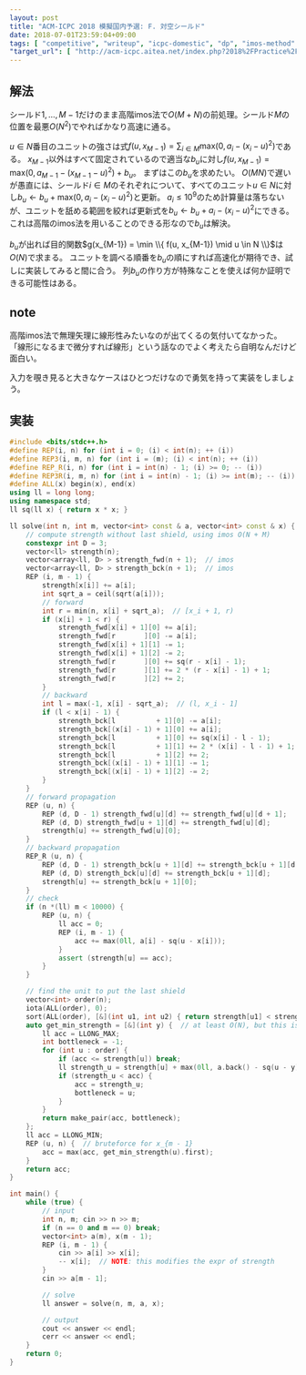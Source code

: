 ```yaml
---
layout: post
title: "ACM-ICPC 2018 模擬国内予選: F. 対空シールド"
date: 2018-07-01T23:59:04+09:00
tags: [ "competitive", "writeup", "icpc-domestic", "dp", "imos-method" ]
"target_url": [ "http://acm-icpc.aitea.net/index.php?2018%2FPractice%2F%E6%A8%A1%E6%93%AC%E5%9B%BD%E5%86%85%E4%BA%88%E9%81%B8%2F%E5%95%8F%E9%A1%8C%E6%96%87%E3%81%A8%E3%83%87%E3%83%BC%E3%82%BF%E3%82%BB%E3%83%83%E3%83%88" ]
---
```


## 解法

シールド$1, \dots, M - 1$だけのまま高階imos法で$O(M + N)$の前処理。シールド$M$の位置を最悪$O(N^2)$でやればかなり高速に通る。

$u \in N$番目のユニットの強さは式<span>$f(u, x_{M-1}) = \sum_{i \in M} \mathrm{max}(0, a_i - (x_i - u)^2)$</span>である。
<span>$x_{M-1}$</span>以外はすべて固定されているので適当な$b_u$に対し<span>$f(u, x_{M-1}) = \mathrm{max}(0, a_{M-1} - (x_{M-1} - u)^2) + b_u$</span>。
まずはこの<span>$b_u$</span>を求めたい。
$O(MN)$で遅いが愚直には、シールド$i \in M$のそれぞれについて、すべてのユニット$u \in N$に対し<span>$b_u \gets b_u + \mathrm{max}(0, a_i - (x_i - u)^2)$</span>と更新。
<span>$a_i \le 10^9$</span>のため計算量は落ちないが、ユニットを舐める範囲を絞れば更新式を<span>$b_u \gets b_u + a_i - (x_i - u)^2$</span>にできる。
これは高階のimos法を用いることのできる形なので<span>$b_u$</span>は解決。

<span>$b_u$</span>が出れば目的関数<span>$g(x_{M-1}) = \min \\{ f(u, x_{M-1}) \mid u \in N \\}$</span>は$O(N)$で求まる。
ユニットを調べる順番を<span>$b_u$</span>の順にすれば高速化が期待でき、試しに実装してみると間に合う。
列<span>$b_u$</span>の作り方が特殊なことを使えば何か証明できる可能性はある。

## note

高階imos法で無理矢理に線形性みたいなのが出てくるの気付いてなかった。
「線形になるまで微分すれば線形」という話なのでよく考えたら自明なんだけど面白い。

入力を覗き見ると大きなケースはひとつだけなので勇気を持って実装をしましょう。

## 実装

``` c++
#include <bits/stdc++.h>
#define REP(i, n) for (int i = 0; (i) < int(n); ++ (i))
#define REP3(i, m, n) for (int i = (m); (i) < int(n); ++ (i))
#define REP_R(i, n) for (int i = int(n) - 1; (i) >= 0; -- (i))
#define REP3R(i, m, n) for (int i = int(n) - 1; (i) >= int(m); -- (i))
#define ALL(x) begin(x), end(x)
using ll = long long;
using namespace std;
ll sq(ll x) { return x * x; }

ll solve(int n, int m, vector<int> const & a, vector<int> const & x) {
    // compute strength without last shield, using imos O(N + M)
    constexpr int D = 3;
    vector<ll> strength(n);
    vector<array<ll, D> > strength_fwd(n + 1);  // imos
    vector<array<ll, D> > strength_bck(n + 1);  // imos
    REP (i, m - 1) {
        strength[x[i]] += a[i];
        int sqrt_a = ceil(sqrt(a[i]));
        // forward
        int r = min(n, x[i] + sqrt_a);  // [x_i + 1, r)
        if (x[i] + 1 < r) {
            strength_fwd[x[i] + 1][0] += a[i];
            strength_fwd[r       ][0] -= a[i];
            strength_fwd[x[i] + 1][1] -= 1;
            strength_fwd[x[i] + 1][2] -= 2;
            strength_fwd[r       ][0] += sq(r - x[i] - 1);
            strength_fwd[r       ][1] += 2 * (r - x[i] - 1) + 1;
            strength_fwd[r       ][2] += 2;
        }
        // backward
        int l = max(-1, x[i] - sqrt_a);  // (l, x_i - 1]
        if (l < x[i] - 1) {
            strength_bck[l          + 1][0] -= a[i];
            strength_bck[(x[i] - 1) + 1][0] += a[i];
            strength_bck[l          + 1][0] += sq(x[i] - l - 1);
            strength_bck[l          + 1][1] += 2 * (x[i] - l - 1) + 1;
            strength_bck[l          + 1][2] += 2;
            strength_bck[(x[i] - 1) + 1][1] -= 1;
            strength_bck[(x[i] - 1) + 1][2] -= 2;
        }
    }
    // forward propagation
    REP (u, n) {
        REP (d, D - 1) strength_fwd[u][d] += strength_fwd[u][d + 1];
        REP (d, D) strength_fwd[u + 1][d] += strength_fwd[u][d];
        strength[u] += strength_fwd[u][0];
    }
    // backward propagation
    REP_R (u, n) {
        REP (d, D - 1) strength_bck[u + 1][d] += strength_bck[u + 1][d + 1];
        REP (d, D) strength_bck[u][d] += strength_bck[u + 1][d];
        strength[u] += strength_bck[u + 1][0];
    }
    // check
    if (n *(ll) m < 10000) {
        REP (u, n) {
            ll acc = 0;
            REP (i, m - 1) {
                acc += max(0ll, a[i] - sq(u - x[i]));
            }
            assert (strength[u] == acc);
        }
    }

    // find the unit to put the last shield
    vector<int> order(n);
    iota(ALL(order), 0);
    sort(ALL(order), [&](int u1, int u2) { return strength[u1] < strength[u2]; });
    auto get_min_strength = [&](int y) {  // at least O(N), but this is fast
        ll acc = LLONG_MAX;
        int bottleneck = -1;
        for (int u : order) {
            if (acc <= strength[u]) break;
            ll strength_u = strength[u] + max(0ll, a.back() - sq(u - y));
            if (strength_u < acc) {
                acc = strength_u;
                bottleneck = u;
            }
        }
        return make_pair(acc, bottleneck);
    };
    ll acc = LLONG_MIN;
    REP (u, n) {  // bruteforce for x_{m - 1}
        acc = max(acc, get_min_strength(u).first);
    }
    return acc;
}

int main() {
    while (true) {
        // input
        int n, m; cin >> n >> m;
        if (n == 0 and m == 0) break;
        vector<int> a(m), x(m - 1);
        REP (i, m - 1) {
            cin >> a[i] >> x[i];
            -- x[i];  // NOTE: this modifies the expr of strength
        }
        cin >> a[m - 1];

        // solve
        ll answer = solve(n, m, a, x);

        // output
        cout << answer << endl;
        cerr << answer << endl;
    }
    return 0;
}
```
